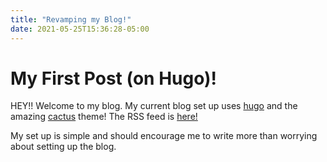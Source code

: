 ```yaml
---
title: "Revamping my Blog!"
date: 2021-05-25T15:36:28-05:00
---
```


# My First Post (on Hugo)!

HEY!! Welcome to my blog. My current blog set up uses [hugo](https://gohugo.io/) and the amazing [cactus](https://themes.gohugo.io/hugo-theme-cactus) theme! The RSS feed is [here!](/index.xml)

My set up is simple and should encourage me to write more than worrying about setting up the blog.
